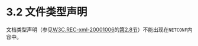 # 3.2 文件类型声明

文档类型声明（参见[W3C.REC-xml-20001006](https://tools.ietf.org/html/rfc6241#ref-W3C.REC-xml-20001006)的[第2.8节](https://www.w3.org/TR/2000/REC-xml-20001006#sec-prolog-dtd)）不能出现在`NETCONF`内容中。
